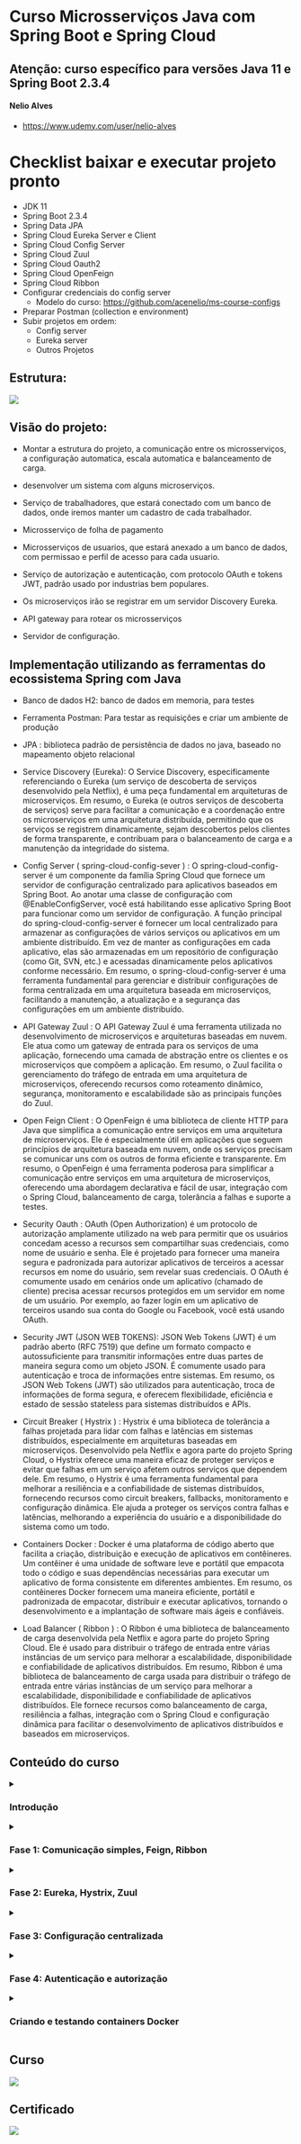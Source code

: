 

# Curso Microsserviços Java com Spring Boot e Spring Cloud



## Atenção: curso específico para versões Java 11 e Spring Boot 2.3.4
#### Nelio Alves 
- https://www.udemy.com/user/nelio-alves


# Checklist baixar e executar projeto pronto

- JDK 11
- Spring Boot 2.3.4
- Spring Data JPA
- Spring Cloud Eureka Server e Client
- Spring Cloud Config Server
- Spring Cloud Zuul
- Spring Cloud Oauth2
- Spring Cloud OpenFeign
- Spring Cloud Ribbon
- Configurar credenciais do config server
  - Modelo do curso: https://github.com/acenelio/ms-course-configs
- Preparar Postman (collection e environment)
- Subir projetos em ordem:
  - Config server
  - Eureka server
  - Outros Projetos

## Estrutura:
<img src="./img/imagemMicrosservico.png">


## Visão do projeto:

* Montar a estrutura do projeto, a comunicação entre os microsserviços, a configuração automatica, escala automatica e balanceamento de carga. 

* desenvolver um sistema com alguns microserviços.

* Serviço de trabalhadores, que estará conectado com um banco de dados, onde iremos manter um cadastro de cada trabalhador.

* Microsserviço de folha de pagamento

* Microsserviços de usuarios, que estará anexado a um banco de dados, com permissao e perfil de acesso para cada usuario.

* Serviço de autorização e autenticação, com protocolo OAuth e tokens JWT, padrão usado por industrias bem populares.

* Os microserviços irão se registrar em um servidor Discovery Eureka.

* API gateway para rotear os microsserviços

* Servidor de configuração.

## Implementação utilizando as ferramentas do ecossistema Spring com Java

* Banco de dados H2: banco de dados em memoria, para testes

* Ferramenta Postman: Para testar as requisições e criar um ambiente de produção

* JPA : biblioteca padrão de persistência de dados no java, baseado no mapeamento objeto relacional

* Service Discovery (Eureka): O Service Discovery, especificamente referenciando o Eureka (um serviço de descoberta de serviços desenvolvido pela Netflix), é uma peça fundamental em arquiteturas de microserviços. Em resumo, o Eureka (e outros serviços de descoberta de serviços) serve para facilitar a comunicação e a coordenação entre os microserviços em uma arquitetura distribuída, permitindo que os serviços se registrem dinamicamente, sejam descobertos pelos clientes de forma transparente, e contribuam para o balanceamento de carga e a manutenção da integridade do sistema.

* Config Server ( spring-cloud-config-sever ) : O spring-cloud-config-server é um componente da família Spring Cloud que fornece um servidor de configuração centralizado para aplicativos baseados em Spring Boot. Ao anotar uma classe de configuração com @EnableConfigServer, você está habilitando esse aplicativo Spring Boot para funcionar como um servidor de configuração. A função principal do spring-cloud-config-server é fornecer um local centralizado para armazenar as configurações de vários serviços ou aplicativos em um ambiente distribuído. Em vez de manter as configurações em cada aplicativo, elas são armazenadas em um repositório de configuração (como Git, SVN, etc.) e acessadas dinamicamente pelos aplicativos conforme necessário. Em resumo, o spring-cloud-config-server é uma ferramenta fundamental para gerenciar e distribuir configurações de forma centralizada em uma arquitetura baseada em microserviços, facilitando a manutenção, a atualização e a segurança das configurações em um ambiente distribuído.

* API Gateway Zuul :  O API Gateway Zuul é uma ferramenta utilizada no desenvolvimento de microserviços e arquiteturas baseadas em nuvem. Ele atua como um gateway de entrada para os serviços de uma aplicação, fornecendo uma camada de abstração entre os clientes e os microserviços que compõem a aplicação. Em resumo, o Zuul facilita o gerenciamento do tráfego de entrada em uma arquitetura de microserviços, oferecendo recursos como roteamento dinâmico, segurança, monitoramento e escalabilidade são as principais funções do Zuul.

* Open Feign Client : O OpenFeign é uma biblioteca de cliente HTTP para Java que simplifica a comunicação entre serviços em uma arquitetura de microserviços. Ele é especialmente útil em aplicações que seguem princípios de arquitetura baseada em nuvem, onde os serviços precisam se comunicar uns com os outros de forma eficiente e transparente. Em resumo, o OpenFeign é uma ferramenta poderosa para simplificar a comunicação entre serviços em uma arquitetura de microserviços, oferecendo uma abordagem declarativa e fácil de usar, integração com o Spring Cloud, balanceamento de carga, tolerância a falhas e suporte a testes.

* Security Oauth : OAuth (Open Authorization) é um protocolo de autorização amplamente utilizado na web para permitir que os usuários concedam acesso a recursos sem compartilhar suas credenciais, como nome de usuário e senha. Ele é projetado para fornecer uma maneira segura e padronizada para autorizar aplicativos de terceiros a acessar recursos em nome do usuário, sem revelar suas credenciais.
O OAuth é comumente usado em cenários onde um aplicativo (chamado de cliente) precisa acessar recursos protegidos em um servidor em nome de um usuário. Por exemplo, ao fazer login em um aplicativo de terceiros usando sua conta do Google ou Facebook, você está usando OAuth.

* Security JWT (JSON WEB TOKENS): JSON Web Tokens (JWT) é um padrão aberto (RFC 7519) que define um formato compacto e autossuficiente para transmitir informações entre duas partes de maneira segura como um objeto JSON. É comumente usado para autenticação e troca de informações entre sistemas. Em resumo, os JSON Web Tokens (JWT) são utilizados para autenticação, troca de informações de forma segura, e oferecem flexibilidade, eficiência e estado de sessão stateless para sistemas distribuídos e APIs.

* Circuit Breaker ( Hystrix ) : Hystrix é uma biblioteca de tolerância a falhas projetada para lidar com falhas e latências em sistemas distribuídos, especialmente em arquiteturas baseadas em microserviços. Desenvolvido pela Netflix e agora parte do projeto Spring Cloud, o Hystrix oferece uma maneira eficaz de proteger serviços e evitar que falhas em um serviço afetem outros serviços que dependem dele. Em resumo, o Hystrix é uma ferramenta fundamental para melhorar a resiliência e a confiabilidade de sistemas distribuídos, fornecendo recursos como circuit breakers, fallbacks, monitoramento e configuração dinâmica. Ele ajuda a proteger os serviços contra falhas e latências, melhorando a experiência do usuário e a disponibilidade do sistema como um todo.

* Containers Docker : Docker é uma plataforma de código aberto que facilita a criação, distribuição e execução de aplicativos em contêineres. Um contêiner é uma unidade de software leve e portátil que empacota todo o código e suas dependências necessárias para executar um aplicativo de forma consistente em diferentes ambientes. Em resumo, os contêineres Docker fornecem uma maneira eficiente, portátil e padronizada de empacotar, distribuir e executar aplicativos, tornando o desenvolvimento e a implantação de software mais ágeis e confiáveis.

* Load Balancer ( Ribbon ) : O Ribbon é uma biblioteca de balanceamento de carga desenvolvida pela Netflix e agora parte do projeto Spring Cloud. Ele é usado para distribuir o tráfego de entrada entre várias instâncias de um serviço para melhorar a escalabilidade, disponibilidade e confiabilidade de aplicativos distribuídos. Em resumo, Ribbon é uma biblioteca de balanceamento de carga usada para distribuir o tráfego de entrada entre várias instâncias de um serviço para melhorar a escalabilidade, disponibilidade e confiabilidade de aplicativos distribuídos. Ele fornece recursos como balanceamento de carga, resiliência a falhas, integração com o Spring Cloud e configuração dinâmica para facilitar o desenvolvimento de aplicativos distribuídos e baseados em microserviços.

Conteúdo do curso
-----------------

<details>
  <summary> 
  
  ### Introdução
 </summary>

*   Visão geral do curso
*   O sistema que vamos desenvolver
*   Introdução a microsserviços
*   Pré-requisitos do curso
*   Atenção: versões Java 11 e Spring Boot 2.3.4
*   Github do curso
*   Executando o projeto pronto

</details>    
<details>
  <summary>

### Fase 1: Comunicação simples, Feign, Ribbon

 </summary>

### 1.1 Criar projeto hr-funcionario

### 1.2 Implementar projeto hr-funcionario

Script SQL
```sql
INSERT INTO tb_worker (name, daily_Income) VALUES ('Bob', 200.0);
INSERT INTO tb_worker (name, daily_Income) VALUES ('Maria', 300.0);
INSERT INTO tb_worker (name, daily_Income) VALUES ('Alex', 250.0);
```

application.properties
```
spring.application.name=hr-funcionario
server.port=8001

# Database configuration
spring.datasource.url=jdbc:h2:mem:testdb
spring.datasource.username=sa
spring.datasource.password=

spring.h2.console.enabled=true
spring.h2.console.path=/h2-console
```

### 1.3 Criar projeto hr-payroll

application.properties
```
spring.application.name=hr-payroll
server.port=8101
```

### 1.4 Implementar projeto hr-payroll (mock)

### 1.5 RestTemplate

### 1.6 Feign

### 1.7 Ribbon load balancing

Run configuration
```
-Dserver.port=8002
```

</details>    
<details>
  <summary>

### Fase 2: Eureka, Hystrix, Zuul
 </summary>

### 2.1 Criar projeto hr-eureka-server

### 2.2 Configurar hr-eureka-server

Porta padrão: 8761

Acessar o dashboard no navegador: http://localhost:8761

### 2.3 Configurar clientes Eureka

Eliminar o Ribbon de hr-payroll:
- Dependência Maven
- Annotation no programa principal
- Configuração em application.properties

Atenção: aguardar um pouco depois de subir os microsserviços

### 2.4 Random port para hr-funcionario

```
server.port=${PORT:0}

eureka.instance.instance-id=${spring.application.name}:${spring.application.instance_id:${random.value}}
```

Atenção: deletar as configurações múltiplas de execução de hr-funcionario

### 2.5 Tolerância a falhas com Hystrix

### 2.6 Timeout de Hystrix e Ribbon

Atenção: testar antes sem a annotation do Hystrix

```
hystrix.command.default.execution.isolation.thread.timeoutInMilliseconds=60000
ribbon.ConnectTimeout=10000
ribbon.ReadTimeout=20000
```

### 2.7 Criar projeto hr-zuul-server

### 2.8 Configurar hr-zuul-server

Porta padrão: 8765

### 2.9 Random port para hr-payroll


### 2.10 Zuul timeout

Mesmo o timeout de Hystrix e Ribbon configurado em um microsserviço, se o Zuul não tiver seu timeout configurado, para ele será um problema de timeout. Então precisamos configurar o timeout no Zuul.

Se o timeout estiver configurado somente em Zuul, o Hystrix vai chamar o método alternativo no microsserviço específico.


   </details>    
<details>
  <summary> 

### Fase 3: Configuração centralizada
 </summary>

### 3.1 Criar projeto hr-config-server

### 3.2 Configurar projeto hr-config-server

Quando um microsserviço é levantado, antes de se registrar no Eureka, ele busca as configurações no repositório central de configurações.

hr-funcionario.properties
```
test.config=My config value default profile
```
hr-funcionario-test.properties
```
test.config=My config value test profile
```
Teste:
```
http://localhost:8888/hr-funcionario/default
http://localhost:8888/hr-funcionario/test
```

### 3.3 hr-funcionario como cliente do servidor de configuração, profiles ativos

No arquivo bootstrap.properties configuramos somente o que for relacionado com o servidor de configuração, e também o profile do projeto.

Atenção: as configurações do bootstrap.properties tem prioridade sobre as do application.properties

### 3.4 Actuator para atualizar configurações em runtime

Atenção: colocar @RefreshScope em toda classe que possua algum acesso às configurações

### 3.5 Repositório Git privativo

Atenção: reinicie a IDE depois de adicionar as variáveis de ambiente

</details>    
<details>
  <summary>

### Fase 4: Autenticação e autorização
 </summary>

### 4.1 Criar projeto hr-user

### 4.2 Configurar projeto hr-user

### 4.3 Entidades User, Role e associação N-N

### 4.4 Carga inicial do banco de dados
```sql
INSERT INTO tb_user (name, email, password) VALUES ('Nina Brown', 'nina@gmail.com', '$2a$10$NYFZ/8WaQ3Qb6FCs.00jce4nxX9w7AkgWVsQCG6oUwTAcZqP9Flqu');
INSERT INTO tb_user (name, email, password) VALUES ('Leia Red', 'leia@gmail.com', '$2a$10$NYFZ/8WaQ3Qb6FCs.00jce4nxX9w7AkgWVsQCG6oUwTAcZqP9Flqu');

INSERT INTO tb_role (role_name) VALUES ('ROLE_OPERATOR');
INSERT INTO tb_role (role_name) VALUES ('ROLE_ADMIN');

INSERT INTO tb_user_role (user_id, role_id) VALUES (1, 1);
INSERT INTO tb_user_role (user_id, role_id) VALUES (2, 1);
INSERT INTO tb_user_role (user_id, role_id) VALUES (2, 2);
```

### 4.5 UserRepository, UserResource, Zuul config

### 4.6 Criar projeto hr-oauth

### 4.7 Configurar projeto hr-oauth

### 4.8 UserFeignClient

### 4.9 Login e geração do Token JWT

Source -> Override -> configure(AuthenticationManagerBuilder)

Source -> Override -> authenticationManager()

Basic authorization = "Basic " + Base64.encode(client-id + ":" + client-secret)

### 4.10 Autorização de recursos pelo gateway Zuul

### 4.11 Deixando o Postman top

Variáveis:
- api-gateway: http://localhost:8765
- config-host: http://localhost:8888
- client-name: CLIENT-NAME
- client-secret: CLIENT-SECRET
- username: leia@gmail.com
- password: 123456
- token: 

Script para atribuir token à variável de ambiente do Postman:
```js
if (responseCode.code >= 200 && responseCode.code < 300) {
    var json = JSON.parse(responseBody);
    postman.setEnvironmentVariable('token', json.access_token);
}
```
### 4.12 Configuração de segurança para o servidor de configuração

### 4.13 Configurando CORS

Teste no navegador:
```js
fetch("http://localhost:8765/hr-funcionario/workers", {
  "headers": {
    "accept": "*/*",
    "accept-language": "en-US,en;q=0.9,pt-BR;q=0.8,pt;q=0.7",
    "sec-fetch-dest": "empty",
    "sec-fetch-mode": "cors",
    "sec-fetch-site": "cross-site"
  },
  "referrer": "http://localhost:3000",
  "referrerPolicy": "no-referrer-when-downgrade",
  "body": null,
  "method": "GET",
  "mode": "cors",
  "credentials": "omit"
});
```

</details>    
<details>
  <summary>

### Criando e testando containers Docker
 </summary>

*   Docker instalado
*   AVISO: mudando a branch no Git
*   AVISO: configurações centralizadas no Github 
*   Ajustando serviços hr-user e hr-worker
*   Criando rede Docker hr-net
*   Rodando hr-worker no profile dev com Postgres
*   Rodando hr-user no profile dev com Postgres
*   Trocando referências para containers 
*   Container de hr-config-server 
*   Container de hr-eureka-server
*   Container de hr-worker
*   Container de hr-user
*   Material de apoio do capítulo
*   Container de hr-payroll
*   Container de hr-oauth
*   Container de hr-api-gateway-zuul
*   Escalando instâncias de um container
*   Testando tudo

</details>    

## Curso

<img src="img/imagemCursoUdemyMicrosserviçosJavaSpringBootCloud.png" />

## Certificado

![](https://udemy-certificate.s3.amazonaws.com/image/UC-38eebdfb-36a0-46c0-a1e2-756701993232.jpg)